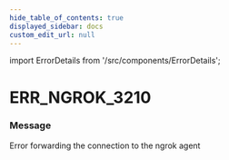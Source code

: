 ```yaml
---
hide_table_of_contents: true
displayed_sidebar: docs
custom_edit_url: null
---
```


import ErrorDetails from '/src/components/ErrorDetails';

# ERR_NGROK_3210

### Message
Error forwarding the connection to the ngrok agent

<ErrorDetails error='err_ngrok_3210' />
